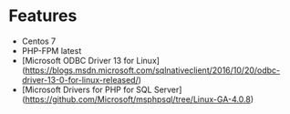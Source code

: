 # Features
- Centos 7 
- PHP-FPM latest
- [Microsoft ODBC Driver 13 for Linux] (https://blogs.msdn.microsoft.com/sqlnativeclient/2016/10/20/odbc-driver-13-0-for-linux-released/)
- [Microsoft Drivers for PHP for SQL Server] (https://github.com/Microsoft/msphpsql/tree/Linux-GA-4.0.8)
